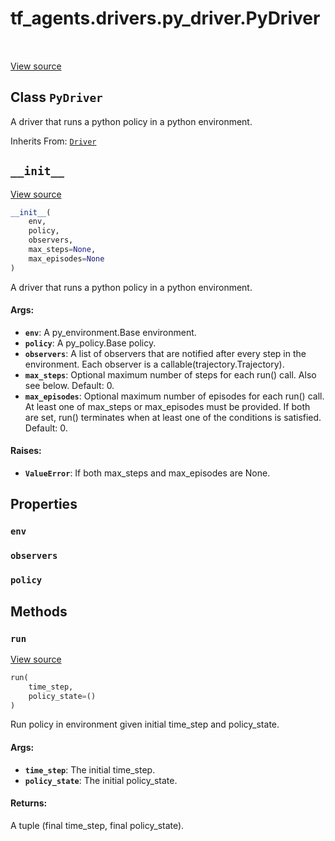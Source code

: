 <div itemscope itemtype="http://developers.google.com/ReferenceObject">
<meta itemprop="name" content="tf_agents.drivers.py_driver.PyDriver" />
<meta itemprop="path" content="Stable" />
<meta itemprop="property" content="env"/>
<meta itemprop="property" content="observers"/>
<meta itemprop="property" content="policy"/>
<meta itemprop="property" content="__init__"/>
<meta itemprop="property" content="run"/>
</div>

# tf_agents.drivers.py_driver.PyDriver

<table class="tfo-notebook-buttons tfo-api" align="left">
</table>

<a target="_blank" href="https://github.com/tensorflow/agents/tree/master/tf_agents/drivers/py_driver.py">View
source</a>

## Class `PyDriver`

A driver that runs a python policy in a python environment.

Inherits From: [`Driver`](../../../tf_agents/drivers/driver/Driver.md)

<!-- Placeholder for "Used in" -->


<h2 id="__init__"><code>__init__</code></h2>

<a target="_blank" href="https://github.com/tensorflow/agents/tree/master/tf_agents/drivers/py_driver.py">View
source</a>

``` python
__init__(
    env,
    policy,
    observers,
    max_steps=None,
    max_episodes=None
)
```

A driver that runs a python policy in a python environment.

#### Args:

*   <b>`env`</b>: A py_environment.Base environment.
*   <b>`policy`</b>: A py_policy.Base policy.
*   <b>`observers`</b>: A list of observers that are notified after every step
    in the environment. Each observer is a callable(trajectory.Trajectory).
*   <b>`max_steps`</b>: Optional maximum number of steps for each run() call.
    Also see below. Default: 0.
*   <b>`max_episodes`</b>: Optional maximum number of episodes for each run()
    call. At least one of max_steps or max_episodes must be provided. If both
    are set, run() terminates when at least one of the conditions is satisfied.
    Default: 0.

#### Raises:

* <b>`ValueError`</b>: If both max_steps and max_episodes are None.



## Properties

<h3 id="env"><code>env</code></h3>

<h3 id="observers"><code>observers</code></h3>

<h3 id="policy"><code>policy</code></h3>

## Methods

<h3 id="run"><code>run</code></h3>

<a target="_blank" href="https://github.com/tensorflow/agents/tree/master/tf_agents/drivers/py_driver.py">View
source</a>

``` python
run(
    time_step,
    policy_state=()
)
```

Run policy in environment given initial time_step and policy_state.

#### Args:

* <b>`time_step`</b>: The initial time_step.
* <b>`policy_state`</b>: The initial policy_state.


#### Returns:

A tuple (final time_step, final policy_state).
